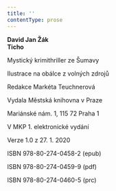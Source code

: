 ```yaml
---
title: ''
contentType: prose
---
```


**David Jan Žák  
Ticho**

Mystický krimithriller ze Šumavy

  

Ilustrace na obálce z volných zdrojů

  

Redakce Markéta Teuchnerová

  

Vydala Městská knihovna v Praze

  

Mariánské nám. 1, 115 72 Praha 1

  

V MKP 1. elektronické vydání

  

Verze 1.0 z 27. 1. 2020

  

ISBN 978-80-274-0458-2 (epub)

  

ISBN 978-80-274-0459-9 (pdf)

  

ISBN 978-80-274-0460-5 (prc)
